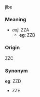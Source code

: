 jibe
### Meaning
+ _adj_: ZZA
    + __eg__: ZZB

### Origin

ZZC

### Synonym

__eg__: ZZD

+ ZZE


